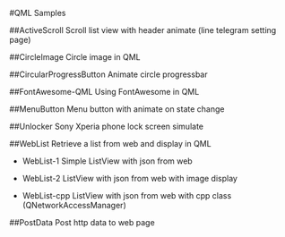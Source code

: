 
#QML Samples


##ActiveScroll
Scroll list view with header animate (line telegram setting page)

##CircleImage
Circle image in QML

##CircularProgressButton
Animate circle progressbar

##FontAwesome-QML
Using FontAwesome in QML

##MenuButton
Menu button with animate on state change

##Unlocker
Sony Xperia phone lock screen simulate

##WebList
Retrieve a list from web and display in QML

 - WebList-1
Simple ListView with json from web

 - WebList-2
ListView with json from web with image display

 - WebList-cpp
 ListView with json from web with cpp class (QNetworkAccessManager)

##PostData
Post http data to web page